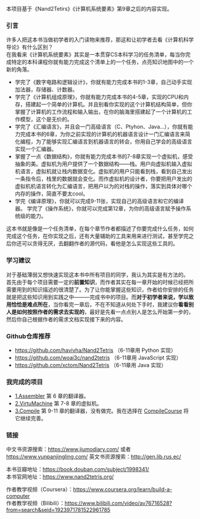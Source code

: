 
 本项目基于《Nand2Tetirs》《计算机系统要素》第9章之后的内容实现。  
 ### 引言
 许多人把这本书当做初学者的入门读物来推荐，那这和让初学者去看《计算机科学导论》有什么区别？  
 在我看来《计算机系统要素》其实是一本贯穿CS本科学习的任务清单，每当你完成特定的本科课程你就有能力完成这个清单上的一个任务，点亮知识地图中的一个新的角落。 
    
* 学完了《数字电路和逻辑设计》，你就有能力完成本书的1-3章，自己动手实现加法器，存储器、计数器。  
* 学完了《计算机组成原理》，你就有能力完成本书的4-5章，实现的CPU和内存，搭建起一个简单的计算机。并且别看你实现的这个计算机结构简单，但你掌握了计算机的工作流程和输入输出，在你的脑海里搭建起了一个计算机的工作模型，这个是无价的。  
* 学完了《汇编语言》，并且会一门高级语言（C、Ptyhon、Java...），你就有能力完成本书的6章，为你之前实现的计算机的机器语言设计一门汇编语言来简化编程，为了能够实现汇编语言到机器语言的转会，你用自己学会的高级语言实现一个汇编器。  
* 掌握了一点《数据结构》，你就有能力完成本书的7-8章实现一个虚拟机，感受抽象的美。虚拟机为用户提供了一个数据结构——栈。用户向虚拟机输入虚拟机语言，虚拟机就让栈内数据变化。虚拟机的用户只能看到栈，看到自己发出一条指令后，栈里的数据就会变化。而作虚拟机的设计者，你要把用户发出的虚拟机机语言转化为汇编语言，把用户以为的对栈的操作，落实到具体对哪个内存的操作，简直不要太cool。  
* 学完《编译原理》，你就可以完成9-11张，实现自己的高级语言和它的编译器。 学完了《操作系统》，你就可以完成第12章，为你的高级语言赋予操作系统级的能力。

这本书就是像是一个任务清单，在每个章节作者都描述了你要完成什么任务，如何完成这个任务，在你实现之后，还有大量辅助的工具来用来进行测试，甚至学完之后你还可以贪得无厌，去翻翻作者的源代码，看他是怎么实现这些工具的。  

### 学习建议
对于基础薄弱又想快速实现这本书中所有项目的同学，我认为其实是有方法的。 
首先由于每个项目需要一定的**前置知识**，而作者其实在每一章开始的时候已经把所需要用到的知识描述的很清楚了。为了让你能掌握这些知识，作者给你安排的任务就是把这些知识用到实践之中———完成书中的项目。而**对于初学者来说，学以致用恰恰是难点所在**，当你看完一章后，不在不知道从何处下手时，我建议你**看看别人是如何按照作者的需求去实现的**，最好是先看一点点别人是怎么开始第一步的，然后你自己根据作者的需求文档实现接下来的内容。  

### Github仓库推荐
* https://github.com/havivha/Nand2Tetris  （6-11章用 Python 实现）
* https://github.com/woai3c/nand2tetris （6-11章用 JavaScript 实现）
* https://github.com/xctom/Nand2Tetris （6-11章用 Java 实现）


### 我完成的项目
* [1.Assembler](./1.Assembler) 第 6 章的翻译器。
* [2.VirtuMachine](./2.VirtualMachine) 第 7-8 章的虚拟机。
* [3.Compile](./3.Compile) 第 9-11 章的翻译器，没有做完。我在选择在 [CompileCourse](./CompileCourse) 将它继续完善。


### 链接
中文书资源搜索：https://www.jiumodiary.com/ 或者 https://www.yunpanjingling.com/
英文书资源搜索：http://gen.lib.rus.ec/

本书豆瓣地址：https://book.douban.com/subject/1998341/  
本书官网地址：https://www.nand2tetris.org/  

作者教学视频（Coursera）：https://www.coursera.org/learn/build-a-computer  
作者教学视频（Bilibili）：https://www.bilibili.com/video/av76716528?from=search&seid=1923971781522961785
